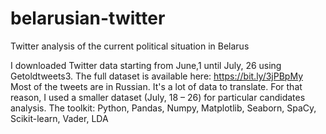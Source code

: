 # belarusian-twitter
Twitter analysis of the current political situation in Belarus

I downloaded Twitter data starting from June,1 until July, 26 using Getoldtweets3. 
The full dataset is available here: https://bit.ly/3jPBpMy
Most of the tweets are in Russian. It's a lot of data to translate. For that reason, I used a smaller dataset (July, 18 – 26) for particular candidates analysis. 
The toolkit: Python, Pandas, Numpy, Matplotlib, Seaborn, SpaCy, Scikit-learn, Vader, LDA
